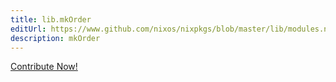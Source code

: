 ```yaml
---
title: lib.mkOrder
editUrl: https://www.github.com/nixos/nixpkgs/blob/master/lib/modules.nix#L1042C13
description: mkOrder
---
```


<a href="https://www.github.com/nixos/nixpkgs/blob/master/lib/modules.nix#L1042C13">Contribute Now!</a>

